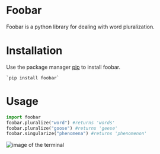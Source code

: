 # Foobar
Foobar is a python library for dealing with word pluralization.
# Installation
Use the package manager [pip](https://pypi.org/project/pip/) to install foobar.

    `pip install foobar`
# Usage
```python
import foobar
foobar.pluralize("word") #returns 'words'
foobar.pluralize("goose") #returns 'geese'
foobar.singularize("phenomena") #returns 'phenomenon'
```

![image of the terminal](https://github.com/beshoynabeih/ITI-git-Day2/images/1.jpg)
